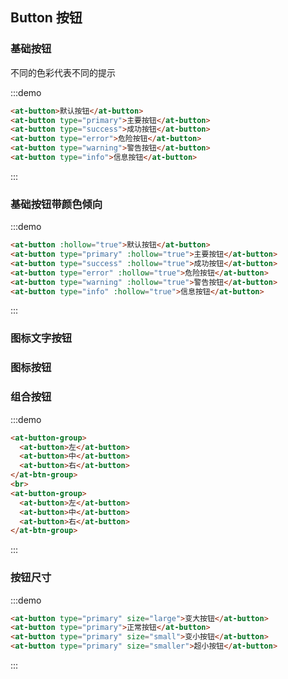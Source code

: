 ## Button 按钮

### 基础按钮

不同的色彩代表不同的提示

:::demo

```html
<at-button>默认按钮</at-button>
<at-button type="primary">主要按钮</at-button>
<at-button type="success">成功按钮</at-button>
<at-button type="error">危险按钮</at-button>
<at-button type="warning">警告按钮</at-button>
<at-button type="info">信息按钮</at-button>
```

:::

### 基础按钮带颜色倾向

:::demo

```html
<at-button :hollow="true">默认按钮</at-button>
<at-button type="primary" :hollow="true">主要按钮</at-button>
<at-button type="success" :hollow="true">成功按钮</at-button>
<at-button type="error" :hollow="true">危险按钮</at-button>
<at-button type="warning" :hollow="true">警告按钮</at-button>
<at-button type="info" :hollow="true">信息按钮</at-button>
```

:::

### 图标文字按钮

### 图标按钮

### 组合按钮

:::demo

```html
<at-button-group>
  <at-button>左</at-button>
  <at-button>中</at-button>
  <at-button>右</at-button>
</at-btn-group>
<br>
<at-button-group>
  <at-button>左</at-button>
  <at-button>中</at-button>
  <at-button>右</at-button>
</at-btn-group>
```

:::

### 按钮尺寸

:::demo

```html
<at-button type="primary" size="large">变大按钮</at-button>
<at-button type="primary">正常按钮</at-button>
<at-button type="primary" size="small">变小按钮</at-button>
<at-button type="primary" size="smaller">超小按钮</at-button>
```

:::

<style lang="sass" scoped>
  .at-btn-group {
    margin-top: 15px;
  }
</style>
